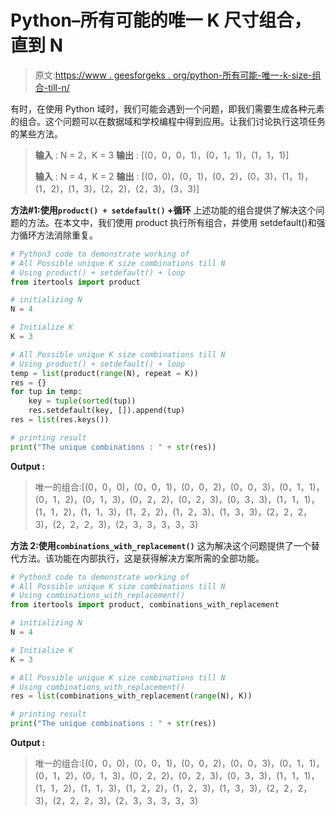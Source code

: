 # Python–所有可能的唯一 K 尺寸组合，直到 N

> 原文:[https://www . geesforgeks . org/python-所有可能-唯一-k-size-组合-till-n/](https://www.geeksforgeeks.org/python-all-possible-unique-k-size-combinations-till-n/)

有时，在使用 Python 域时，我们可能会遇到一个问题，即我们需要生成各种元素的组合。这个问题可以在数据域和学校编程中得到应用。让我们讨论执行这项任务的某些方法。

> **输入** : N = 2，K = 3
> **输出** : [(0，0，0，1)，(0，1，1)，(1，1，1)]
> 
> **输入** : N = 4，K = 2
> **输出** : [(0，0)，(0，1)，(0，2)，(0，3)，(1，1)，(1，2)，(1，3)，(2，2)，(2，3)，(3，3)]

**方法#1:使用`product() + setdefault()` +循环**
上述功能的组合提供了解决这个问题的方法。在本文中，我们使用 product 执行所有组合，并使用 setdefault()和强力循环方法消除重复。

```py
# Python3 code to demonstrate working of 
# All Possible unique K size combinations till N
# Using product() + setdefault() + loop
from itertools import product

# initializing N
N = 4

# Initialize K
K = 3

# All Possible unique K size combinations till N
# Using product() + setdefault() + loop
temp = list(product(range(N), repeat = K))
res = {}
for tup in temp:
    key = tuple(sorted(tup))
    res.setdefault(key, []).append(tup)
res = list(res.keys())

# printing result 
print("The unique combinations : " + str(res)) 
```

**Output :**

> 唯一的组合:[(0，0，0)，(0，0，1)，(0，0，2)，(0，0，3)，(0，1，1)，(0，1，2)，(0，1，3)，(0，2，2)，(0，2，3)，(0，3，3)，(1，1，1)，(1，1，2)，(1，1，3)，(1，2，2)，(1，2，3)，(1，3，3)，(2，2，2，3)，(2，2，2，3)，(2，3，3，3，3，3)

**方法 2:使用`combinations_with_replacement()`**
这为解决这个问题提供了一个替代方法。该功能在内部执行，这是获得解决方案所需的全部功能。

```py
# Python3 code to demonstrate working of 
# All Possible unique K size combinations till N
# Using combinations_with_replacement()
from itertools import product, combinations_with_replacement

# initializing N
N = 4

# Initialize K
K = 3

# All Possible unique K size combinations till N
# Using combinations_with_replacement()
res = list(combinations_with_replacement(range(N), K))

# printing result 
print("The unique combinations : " + str(res)) 
```

**Output :**

> 唯一的组合:[(0，0，0)，(0，0，1)，(0，0，2)，(0，0，3)，(0，1，1)，(0，1，2)，(0，1，3)，(0，2，2)，(0，2，3)，(0，3，3)，(1，1，1)，(1，1，2)，(1，1，3)，(1，2，2)，(1，2，3)，(1，3，3)，(2，2，2，3)，(2，2，2，3)，(2，3，3，3，3，3)